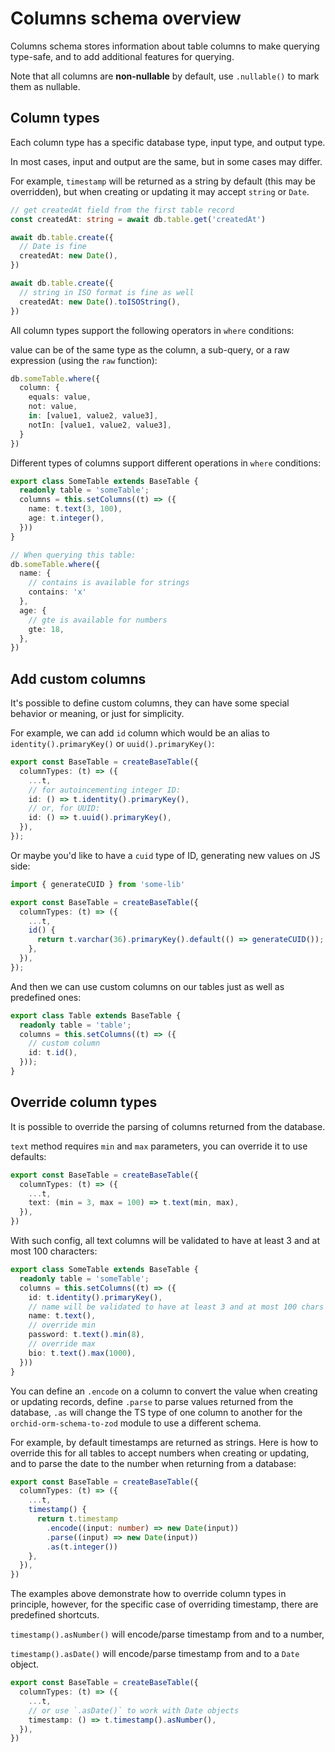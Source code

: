 # Columns schema overview

Columns schema stores information about table columns to make querying type-safe, and to add additional features for querying.

Note that all columns are **non-nullable** by default, use `.nullable()` to mark them as nullable.

## Column types

Each column type has a specific database type, input type, and output type.

In most cases, input and output are the same, but in some cases may differ.

For example, `timestamp` will be returned as a string by default (this may be overridden), but when creating or updating it may accept `string` or `Date`.

```ts
// get createdAt field from the first table record
const createdAt: string = await db.table.get('createdAt')

await db.table.create({
  // Date is fine
  createdAt: new Date(),
})

await db.table.create({
  // string in ISO format is fine as well
  createdAt: new Date().toISOString(),
})
```

All column types support the following operators in `where` conditions:

value can be of the same type as the column, a sub-query, or a raw expression (using the `raw` function):

```ts
db.someTable.where({
  column: {
    equals: value,
    not: value,
    in: [value1, value2, value3],
    notIn: [value1, value2, value3],
  }
})
```

Different types of columns support different operations in `where` conditions:

```ts
export class SomeTable extends BaseTable {
  readonly table = 'someTable';
  columns = this.setColumns((t) => ({
    name: t.text(3, 100),
    age: t.integer(),
  }))
}

// When querying this table:
db.someTable.where({
  name: {
    // contains is available for strings
    contains: 'x'
  },
  age: {
    // gte is available for numbers
    gte: 18,
  },
})
```

## Add custom columns

It's possible to define custom columns, they can have some special behavior or meaning, or just for simplicity.

For example, we can add `id` column which would be an alias to `identity().primaryKey()` or `uuid().primaryKey()`:

```ts
export const BaseTable = createBaseTable({
  columnTypes: (t) => ({
    ...t,
    // for autoincementing integer ID:
    id: () => t.identity().primaryKey(),
    // or, for UUID:
    id: () => t.uuid().primaryKey(),
  }),
});
```

Or maybe you'd like to have a `cuid` type of ID, generating new values on JS side:

```ts
import { generateCUID } from 'some-lib'

export const BaseTable = createBaseTable({
  columnTypes: (t) => ({
    ...t,
    id() {
      return t.varchar(36).primaryKey().default(() => generateCUID());
    },
  }),
});
```

And then we can use custom columns on our tables just as well as predefined ones:

```ts
export class Table extends BaseTable {
  readonly table = 'table';
  columns = this.setColumns((t) => ({
    // custom column
    id: t.id(),
  }));
}
```

## Override column types

It is possible to override the parsing of columns returned from the database.

`text` method requires `min` and `max` parameters, you can override it to use defaults:

```ts
export const BaseTable = createBaseTable({
  columnTypes: (t) => ({
    ...t,
    text: (min = 3, max = 100) => t.text(min, max),
  }),
})
```

With such config, all text columns will be validated to have at least 3 and at most 100 characters:

```ts
export class SomeTable extends BaseTable {
  readonly table = 'someTable';
  columns = this.setColumns((t) => ({
    id: t.identity().primaryKey(),
    // name will be validated to have at least 3 and at most 100 chars
    name: t.text(),
    // override min
    password: t.text().min(8),
    // override max
    bio: t.text().max(1000),
  }))
}
```

You can define an `.encode` on a column to convert the value when creating or updating records,
define `.parse` to parse values returned from the database,
`.as` will change the TS type of one column to another for the `orchid-orm-schema-to-zod` module to use a different schema.

For example, by default timestamps are returned as strings.
Here is how to override this for all tables to accept numbers when creating or updating,
and to parse the date to the number when returning from a database:

```ts
export const BaseTable = createBaseTable({
  columnTypes: (t) => ({
    ...t,
    timestamp() {
      return t.timestamp
        .encode((input: number) => new Date(input))
        .parse((input) => new Date(input))
        .as(t.integer())
    },
  }),
})
```

The examples above demonstrate how to override column types in principle,
however, for the specific case of overriding timestamp, there are predefined shortcuts.

`timestamp().asNumber()` will encode/parse timestamp from and to a number,

`timestamp().asDate()` will encode/parse timestamp from and to a `Date` object.

```ts
export const BaseTable = createBaseTable({
  columnTypes: (t) => ({
    ...t,
    // or use `.asDate()` to work with Date objects
    timestamp: () => t.timestamp().asNumber(),
  }),
})
```
